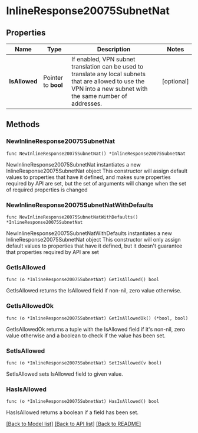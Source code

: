 # InlineResponse20075SubnetNat

## Properties

Name | Type | Description | Notes
------------ | ------------- | ------------- | -------------
**IsAllowed** | Pointer to **bool** | If enabled, VPN subnet translation can be used to translate any local subnets that are allowed to use the VPN into a new subnet with the same number of addresses. | [optional] 

## Methods

### NewInlineResponse20075SubnetNat

`func NewInlineResponse20075SubnetNat() *InlineResponse20075SubnetNat`

NewInlineResponse20075SubnetNat instantiates a new InlineResponse20075SubnetNat object
This constructor will assign default values to properties that have it defined,
and makes sure properties required by API are set, but the set of arguments
will change when the set of required properties is changed

### NewInlineResponse20075SubnetNatWithDefaults

`func NewInlineResponse20075SubnetNatWithDefaults() *InlineResponse20075SubnetNat`

NewInlineResponse20075SubnetNatWithDefaults instantiates a new InlineResponse20075SubnetNat object
This constructor will only assign default values to properties that have it defined,
but it doesn't guarantee that properties required by API are set

### GetIsAllowed

`func (o *InlineResponse20075SubnetNat) GetIsAllowed() bool`

GetIsAllowed returns the IsAllowed field if non-nil, zero value otherwise.

### GetIsAllowedOk

`func (o *InlineResponse20075SubnetNat) GetIsAllowedOk() (*bool, bool)`

GetIsAllowedOk returns a tuple with the IsAllowed field if it's non-nil, zero value otherwise
and a boolean to check if the value has been set.

### SetIsAllowed

`func (o *InlineResponse20075SubnetNat) SetIsAllowed(v bool)`

SetIsAllowed sets IsAllowed field to given value.

### HasIsAllowed

`func (o *InlineResponse20075SubnetNat) HasIsAllowed() bool`

HasIsAllowed returns a boolean if a field has been set.


[[Back to Model list]](../README.md#documentation-for-models) [[Back to API list]](../README.md#documentation-for-api-endpoints) [[Back to README]](../README.md)


